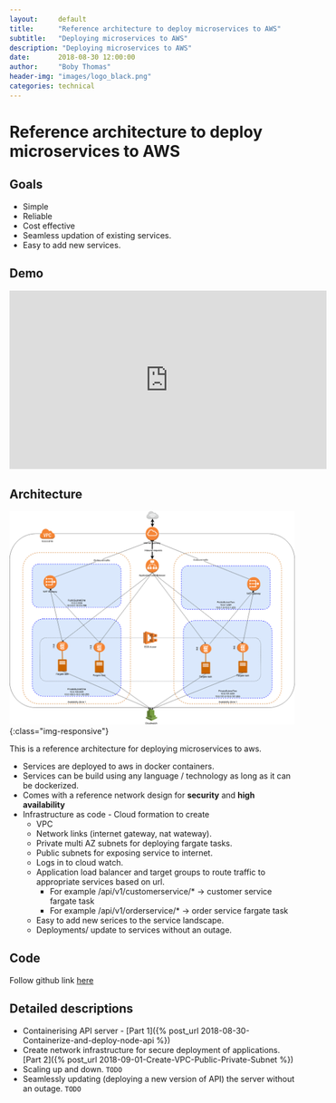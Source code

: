 ```yaml
---
layout:     default
title:      "Reference architecture to deploy microservices to AWS"
subtitle:   "Deploying microservices to AWS"
description: "Deploying microservices to AWS"
date:       2018-08-30 12:00:00
author:     "Boby Thomas"
header-img: "images/logo_black.png"
categories: technical
---
```


# Reference architecture to deploy microservices to AWS
## Goals
 - Simple
 - Reliable  
 - Cost effective
 - Seamless updation  of existing services.
 - Easy to add new services.


## Demo
<iframe width="560" height="315" src="https://www.youtube.com/embed/915ePPMwVCk" frameborder="0" allow="autoplay; encrypted-media" allowfullscreen></iframe>

## Architecture
![Architecture](/diagrams/aws/microservices-aws-fargate.png){:class="img-responsive"}

This is a reference architecture for deploying microservices to aws. 
 - Services are deployed to aws in docker containers. 
 - Services can be build using any language / technology as long as it can be dockerized.
 - Comes with a reference network design for **security** and **high availability**  
 - Infrastructure as code - Cloud formation to create 
    - VPC
    - Network links (internet gateway, nat wateway).
    - Private multi AZ subnets for deploying fargate tasks.
    - Public subnets for exposing service to internet.
    - Logs in to cloud watch.
    - Application load balancer and target groups to route traffic to appropriate services based on url.
        - For example /api/v1/customerservice/* -> customer service fargate task
        - For example /api/v1/orderservice/* -> order service fargate task
    - Easy to add new serices to the service landscape.
    - Deployments/ update to services without an outage. 

## Code
Follow github link [here](https://github.com/bobypt/microservices-aws-fargate)

## Detailed descriptions
 - Containerising API server - [Part 1]({% post_url 2018-08-30-Containerize-and-deploy-node-api %}) 
 - Create network infrastructure for secure deployment of applications. [Part 2]({% post_url 2018-09-01-Create-VPC-Public-Private-Subnet %})
 - Scaling up and down. ```TODO```
 - Seamlessly updating (deploying a new version of API) the server without an outage. ```TODO```

 
